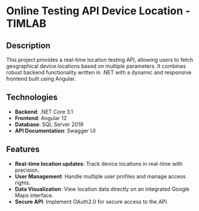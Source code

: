 # Online Testing API Device Location - TIMLAB

## Description
This project provides a real-time location testing API, allowing users to fetch geographical device locations based on multiple parameters. It combines robust backend functionality written in .NET with a dynamic and responsive frontend built using Angular.

## Technologies
- **Backend**: .NET Core 3.1
- **Frontend**: Angular 12
- **Database**: SQL Server 2019
- **API Documentation**: Swagger UI

## Features
- **Real-time location updates**: Track device locations in real-time with precision.
- **User Management**: Handle multiple user profiles and manage access rights.
- **Data Visualization**: View location data directly on an integrated Google Maps interface.
- **Secure API**: Implement OAuth2.0 for secure access to the API.

